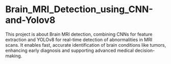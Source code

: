 # Brain_MRI_Detection_using_CNN-and-Yolov8
This project is about Brain MRI detection, combining CNNs for feature extraction and YOLOv8 for real-time detection of abnormalities in MRI scans. It enables fast, accurate identification of brain conditions like tumors, enhancing early diagnosis and supporting advanced medical decision-making.
